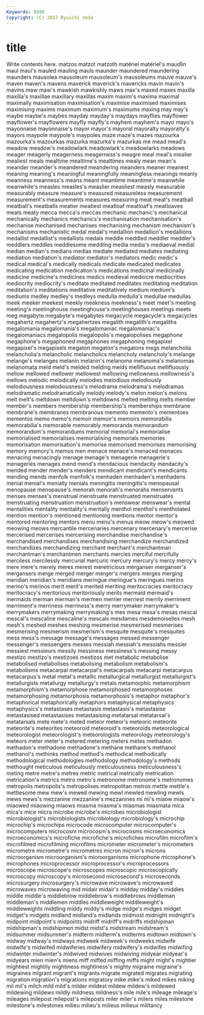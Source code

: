 ```yaml
---
Keywords: 9380 
Copyright: (C) 2017 Ryuichi Ueda
---
```


# title

Write contents here.
 matzos matzot matzoth
matériel matériel's maudlin maul maul's mauled mauling mauls maunder maundered
maundering maunders mausolea mausoleum mausoleum's mausoleums mauve mauve's maven maven's
mavens maverick maverick's mavericks mavin mavin's mavins maw maw's mawkish
mawkishly maws max's maxed maxes maxilla maxilla's maxillae maxillary maxillas
maxim maxim's maxima maximal maximally maximisation maximisation's maximise maximised maximises
maximising maxims maximum maximum's maximums maxing may may's maybe maybe's
maybes mayday mayday's maydays mayflies mayflower mayflower's mayflowers mayfly mayfly's
mayhem mayhem's mayo mayo's mayonnaise mayonnaise's mayor mayor's mayoral mayoralty
mayoralty's mayors maypole maypole's maypoles maze maze's mazes mazourka mazourka's
mazourkas mazurka mazurka's mazurkas me mead mead's meadow meadow's meadowlark
meadowlark's meadowlarks meadows meager meagerly meagerness meagerness's meagre meal meal's
mealier mealiest meals mealtime mealtime's mealtimes mealy mean mean's meander
meander's meandered meandering meanders meaner meanest meaning meaning's meaningful meaningfully
meaningless meanings meanly meanness meanness's means meant meantime meantime's meanwhile
meanwhile's measles measles's measlier measliest measly measurable measurably measure measure's
measured measureless measurement measurement's measurements measures measuring meat meat's meatball
meatball's meatballs meatier meatiest meatloaf meatloaf's meatloaves meats meaty mecca
mecca's meccas mechanic mechanic's mechanical mechanically mechanics mechanics's mechanisation mechanisation's
mechanise mechanised mechanises mechanising mechanism mechanism's mechanisms mechanistic medal medal's
medallion medallion's medallions medallist medallist's medallists medals meddle meddled meddler
meddler's meddlers meddles meddlesome meddling media media's mediaeval medial median
median's medians medias mediate mediated mediates mediating mediation mediation's mediator
mediator's mediators medic medic's medical medical's medically medicals medicate medicated
medicates medicating medication medication's medications medicinal medicinally medicine medicine's medicines
medics medieval mediocre mediocrities mediocrity mediocrity's meditate meditated meditates meditating
meditation meditation's meditations meditative meditatively medium medium's mediums medley medley's
medleys medulla medulla's medullae medullas meek meeker meekest meekly meekness
meekness's meet meet's meeting meeting's meetinghouse meetinghouse's meetinghouses meetings meets
meg megabyte megabyte's megabytes megacycle megacycle's megacycles megahertz megahertz's megahertzes
megalith megalith's megaliths megalomania megalomania's megalomaniac megalomaniac's megalomaniacs megalopolis megalopolis's
megalopolises megaphone megaphone's megaphoned megaphones megaphoning megapixel megapixel's megapixels megaton
megaton's megatons megs melancholia melancholia's melancholic melancholics melancholy melancholy's melange
melange's melanges melanin melanin's melanoma melanoma's melanomas melanomata meld meld's
melded melding melds mellifluous mellifluously mellow mellowed mellower mellowest mellowing
mellowness mellowness's mellows melodic melodically melodies melodious melodiously melodiousness melodiousness's
melodrama melodrama's melodramas melodramatic melodramatically melody melody's melon melon's melons
melt melt's meltdown meltdown's meltdowns melted melting melts member member's
members membership membership's memberships membrane membrane's membranes membranous memento memento's
mementoes mementos memo memo's memoir memoir's memoirs memorabilia memorabilia's memorable
memorably memoranda memorandum memorandum's memorandums memorial memorial's memorialise memorialised memorialises
memorialising memorials memories memorisation memorisation's memorise memorised memorises memorising memory
memory's memos men menace menace's menaced menaces menacing menacingly menage
menage's menagerie menagerie's menageries menages mend mend's mendacious mendacity mendacity's
mended mender mender's menders mendicant mendicant's mendicants mending mends menfolk
menfolk's menhaden menhaden's menhadens menial menial's menially menials meningitis meningitis's
menopausal menopause menopause's menorah menorah's menorahs menservants menses menses's menstrual
menstruate menstruated menstruates menstruating menstruation menstruation's menswear menswear's mental mentalities
mentality mentality's mentally menthol menthol's mentholated mention mention's mentioned mentioning
mentions mentor mentor's mentored mentoring mentors menu menu's menus meow
meow's meowed meowing meows mercantile mercenaries mercenary mercenary's mercerise mercerised
mercerises mercerising merchandise merchandise's merchandised merchandises merchandising merchandize merchandized merchandizes
merchandizing merchant merchant's merchantman merchantman's merchantmen merchants mercies merciful mercifully
merciless mercilessly mercurial mercuric mercury mercury's mercy mercy's mere mere's
merely meres merest meretricious merganser merganser's mergansers merge merged merger
merger's mergers merges merging meridian meridian's meridians meringue meringue's meringues
merino merino's merinos merit merit's merited meriting meritocracies meritocracy meritocracy's
meritorious meritoriously merits mermaid mermaid's mermaids merman merman's mermen merrier
merriest merrily merriment merriment's merriness merriness's merry merrymaker merrymaker's merrymakers
merrymaking merrymaking's mes mesa mesa's mesas mescal mescal's mescaline mescaline's
mescals mesdames mesdemoiselles mesh mesh's meshed meshes meshing mesmerise mesmerised
mesmerises mesmerising mesmerism mesmerism's mesquite mesquite's mesquites mess mess's message
message's messages messed messenger messenger's messengers messes messiah messiah's messiahs
messier messiest messieurs messily messiness messiness's messing messy mestizo mestizo's
mestizoes mestizos met metabolic metabolise metabolised metabolises metabolising metabolism metabolism's
metabolisms metacarpal metacarpal's metacarpals metacarpi metacarpus metacarpus's metal metal's metallic
metallurgical metallurgist metallurgist's metallurgists metallurgy metallurgy's metals metamorphic metamorphism metamorphism's
metamorphose metamorphosed metamorphoses metamorphosing metamorphosis metamorphosis's metaphor metaphor's metaphorical metaphorically
metaphors metaphysical metaphysics metaphysics's metastases metastasis metastasis's metastasise metastasised metastasises
metastasising metatarsal metatarsal's metatarsals mete mete's meted meteor meteor's meteoric
meteorite meteorite's meteorites meteoroid meteoroid's meteoroids meteorological meteorologist meteorologist's meteorologists
meteorology meteorology's meteors meter meter's metered metering meters metes methadon
methadon's methadone methadone's methane methane's methanol methanol's methinks method method's
methodical methodically methodological methodologies methodology methodology's methods methought meticulous meticulously
meticulousness meticulousness's meting metre metre's metres metric metrical metrically metrication
metrication's metrics metro metro's metronome metronome's metronomes metropolis metropolis's metropolises
metropolitan metros mettle mettle's mettlesome mew mew's mewed mewing mewl
mewled mewling mewls mews mews's mezzanine mezzanine's mezzanines mi mi's
miaow miaow's miaowed miaowing miaows miasma miasma's miasmas miasmata mica
mica's mice micra microbe microbe's microbes microbiologist microbiologist's microbiologists microbiology
microbiology's microchip microchip's microchips microcode microcomputer microcomputer's microcomputers microcosm microcosm's
microcosms microeconomics microeconomics's microfiche microfiche's microfiches microfilm microfilm's microfilmed microfilming
microfilms micrometer micrometer's micrometers micrometre micrometre's micrometres micron micron's microns
microorganism microorganism's microorganisms microphone microphone's microphones microprocessor microprocessor's microprocessors microscope
microscope's microscopes microscopic microscopically microscopy microscopy's microsecond microsecond's microseconds microsurgery
microsurgery's microwave microwave's microwaved microwaves microwaving mid midair midair's midday
midday's middies middle middle's middlebrow middlebrow's middlebrows middleman middleman's middlemen
middles middleweight middleweight's middleweights middling middy middy's midge midge's midges
midget midget's midgets midland midland's midlands midmost midnight midnight's midpoint
midpoint's midpoints midriff midriff's midriffs midshipman midshipman's midshipmen midst midst's
midstream midstream's midsummer midsummer's midterm midterm's midterms midtown midtown's midway
midway's midways midweek midweek's midweeks midwife midwife's midwifed midwiferies midwifery
midwifery's midwifes midwifing midwinter midwinter's midwived midwives midwiving midyear midyear's
midyears mien mien's miens miff miffed miffing miffs might might's
mightier mightiest mightily mightiness mightiness's mighty migraine migraine's migraines migrant
migrant's migrants migrate migrated migrates migrating migration migration's migrations migratory
mike mike's miked mikes miking mil mil's milch mild mild's
milder mildest mildew mildew's mildewed mildewing mildews mildly mildness mildness's
mile mile's mileage mileage's mileages milepost milepost's mileposts miler miler's
milers miles milestone milestone's milestones milieu milieu's milieus milieux militancy
